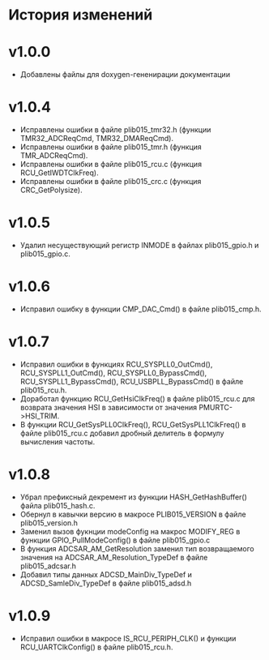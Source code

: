 # История изменений

# v1.0.0
- Добавлены файлы для doxygen-гененирации документации

# v1.0.4
- Исправлены ошибки в файле plib015_tmr32.h (функции TMR32_ADCReqCmd, TMR32_DMAReqCmd).
- Исправлены ошибки в файле plib015_tmr.h (функция TMR_ADCReqCmd). 
- Исправлены ошибки в файле plib015_rcu.c (функция RCU_GetIWDTClkFreq).
- Исправлены ошибки в файле plib015_crc.c (функция CRC_GetPolysize).

# v1.0.5
- Удалил несуществующий регистр INMODE в файлах plib015_gpio.h и plib015_gpio.с. 

# v1.0.6
- Исправил ошибку в функции CMP_DAC_Cmd() в файле plib015_cmp.h. 

# v1.0.7
- Исправил ошибки в функциях RCU_SYSPLL0_OutCmd(), RCU_SYSPLL1_OutCmd(), RCU_SYSPLL0_BypassCmd(), RCU_SYSPLL1_BypassCmd(), RCU_USBPLL_BypassCmd() в файле plib015_rcu.h.
- Доработал функцию RCU_GetHsiClkFreq() в файле plib015_rcu.c для возврата значения HSI в зависимости от значения PMURTC->HSI_TRIM. 
- В функции RCU_GetSysPLL0ClkFreq(), RCU_GetSysPLL1ClkFreq() в файле plib015_rcu.c добавил дробный делитель в формулу вычисления частоты.

# v1.0.8
- Убрал префиксный декремент из функции HASH_GetHashBuffer() файла plib015_hash.c.
- Обернул в кавычки версию в макросе PLIB015_VERSION в файле plib015_version.h
- Заменил вызов фукнции modeConfig на макрос MODIFY_REG в функции GPIO_PullModeConfig() в файле plib015_gpio.c
- В функция ADCSAR_AM_GetResolution заменил тип возвращаемого значения на ADCSAR_AM_Resolution_TypeDef в файле plib015_adcsar.h
- Добавил типы данных ADCSD_MainDiv_TypeDef и ADCSD_SamleDiv_TypeDef в файле plib015_adsd.h

# v1.0.9
- Исправил ошибки в макросе IS_RCU_PERIPH_CLK() и функции RCU_UARTClkConfig() в файле plib015_rcu.h.